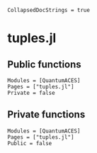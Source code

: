 ```@meta
CollapsedDocStrings = true
```

# tuples.jl

## Public functions

```@autodocs; canonical=false
Modules = [QuantumACES]
Pages = ["tuples.jl"]
Private = false
```

## Private functions

```@autodocs
Modules = [QuantumACES]
Pages = ["tuples.jl"]
Public = false
```
